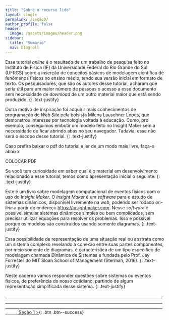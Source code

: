 ```yaml
---
title: "Sobre o recurso lido"
layout: single
permalink: /seção0/
author_profile: false
header:
  image: /assets/images/header.png
sidebar:
  title: "Sumário"
  nav: blogroll
---
```


Esse tutorial _online_ é o resultado de um trabalho de pesquisa feito no Instituto de Física (IF) da Universidade Federal do Rio Grande do Sul (UFRGS) sobre a inserção de conceitos básicos de modelagem científica de fenômenos físicos no ensino médio, tendo sua versão inicial em formato de texto. Os pesquisadores, que são os autores desse tutorial, acharam que seria útil para um maior número de pessoas o acesso a esse documento sem necessidade de _download_ de um outro material maior que está sendo produzido.
{: .text-justify}

Outra motivo de inspiração foi adquirir mais conhecimentos de programação de _Web Site_ pela bolsista Milena Lauschner Lopes, que demonstrou interesse por tecnologia voltada à educação. Como, pro exemplo, conseguimos embutir um modelo feito no Insight Maker sem a necessidade de ficar abrindo abas no seu navegador. Tadavia, esse não será o escopo desse tutorial.
{: .text-justify}

Caso prefira baixar o pdf do tutorial e ler de um modo mais livre, faça-o abaixo: 

COLOCAR PDF
 
Se você tem curiosidade em saber qual é o material em desenvolvimento relacionado a esse tutorial, temos como apresentação inicial o seguinte: 
{: .text-justify}

Este é um livro sobre modelagem computacional de eventos físicos com o uso do _Insight Maker_.  O _Insight Maker_ é um 
_software_ para o estudo de sistemas dinâmicos, disponível livremente na _web_, podendo ser rodado _on-line_ a partir do endereço 
<a href="https://insightmaker.com">https://insightmaker.com</a>. Nesse _software_ é possível simular sistemas dinâmicos simples ou 
bem complicados, sem precisar utilizar equações para resolver os problemas. Isso é possível porque os modelos são construídos usando 
somente diagramas.
{: .text-justify}

Essa possibilidade de representação de uma situação real ou abstrata como um sistema complexo revelando a conexão entre suas partes 
componentes, por meio somente de diagramas, é característica de um tipo específico de modelagem chamada Dinâmica de Sistemas e fundada
pelo Prof. Jay Forrester do MIT Sloan School of Management (Sterman, 2016).
{: .text-justify}

Neste caderno vamos responder questões sobre sistemas ou eventos físicos, de preferência do nosso cotidiano, partindo de algum 
representação simplificada desse sistema. 
{: .text-justify}

________________________________________________________________________________________________________________________________________________________________________________________________________________________________________________[ Seção 1 >](https://milenalauschner.github.io/MM/seção1/){:
.btn .btn--success} 
